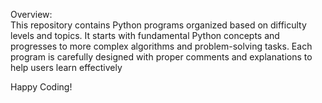 Overview:<br>
This repository contains Python programs organized based on difficulty levels and topics. It starts with fundamental Python concepts and progresses to more complex algorithms and problem-solving tasks. Each program is carefully designed with proper comments and explanations to help users learn effectively


Happy Coding!
